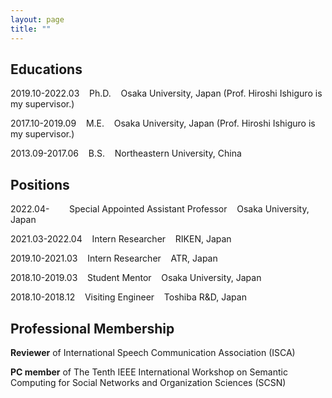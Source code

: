 ```yaml
---
layout: page
title: ""
---
```




## Educations
2019.10-2022.03 &nbsp;&nbsp; Ph.D. &nbsp;&nbsp; Osaka University, Japan (Prof. Hiroshi Ishiguro is my supervisor.) 

2017.10-2019.09 &nbsp;&nbsp; M.E. &nbsp;&nbsp; Osaka University, Japan (Prof. Hiroshi Ishiguro is my supervisor.)

2013.09-2017.06 &nbsp;&nbsp; B.S. &nbsp;&nbsp; Northeastern University, China



## Positions
2022.04- &nbsp;&nbsp;&nbsp;&nbsp;&nbsp;&nbsp; Special Appointed Assistant Professor &nbsp;&nbsp; Osaka University, Japan

2021.03-2022.04 &nbsp;&nbsp; Intern Researcher &nbsp;&nbsp; RIKEN, Japan

2019.10-2021.03 &nbsp;&nbsp; Intern Researcher &nbsp;&nbsp; ATR, Japan

2018.10-2019.03 &nbsp;&nbsp; Student Mentor &nbsp;&nbsp; Osaka University, Japan

2018.10-2018.12 &nbsp;&nbsp; Visiting Engineer &nbsp;&nbsp; Toshiba R&D, Japan


## Professional Membership

**Reviewer** of International Speech Communication Association (ISCA) 

**PC member** of The Tenth IEEE  International Workshop on Semantic Computing for Social Networks and Organization Sciences (SCSN)
